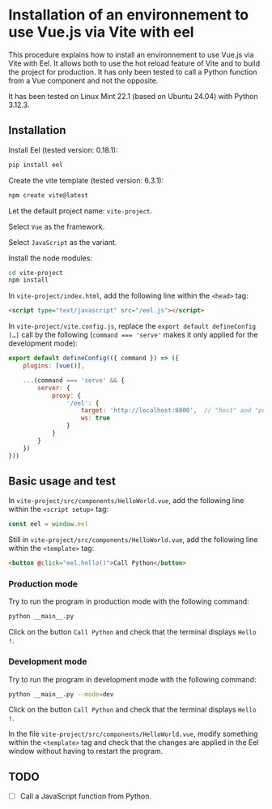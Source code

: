 # Installation of an environnement to use Vue.js via Vite with eel

This procedure explains how to install an environnement to use Vue.js via Vite with Eel. It allows both to use the hot reload feature of Vite and to build the project for production. It has only been tested to call a Python function from a Vue component and not the opposite.

It has been tested on Linux Mint 22.1 (based on Ubuntu 24.04) with Python 3.12.3.

## Installation

Install Eel (tested version: 0.18.1):

```sh
pip install eel
```

Create the vite template (tested version: 6.3.1):

```sh
npm create vite@latest
```

Let the default project name: `vite-project`.

Select `Vue` as the framework.

Select `JavaScript` as the variant.

Install the node modules:

```sh
cd vite-project
npm install
```

In `vite-project/index.html`, add the following line within the `<head>` tag:

```html
<script type="text/javascript" src="/eel.js"></script>
```

In `vite-project/vite.config.js`, replace the `export default defineConfig […]` call by the following (`command === 'serve'` makes it only applied for the development mode):

```js
export default defineConfig(({ command }) => ({
    plugins: [vue()],

    ...(command === 'serve' && {
        server: {
            proxy: {
                '/eel': {
                    target: 'http://localhost:8000',  // "host" and "port_eel" in __main__.py
                    ws: true
                }
            }
        }
    })
}))
```

## Basic usage and test

In `vite-project/src/components/HelloWorld.vue`, add the following line within the `<script setup>` tag:

```js
const eel = window.eel
```

Still in `vite-project/src/components/HelloWorld.vue`, add the following line within the `<template>` tag:

```html
<button @click="eel.hello()">Call Python</button>
```

### Production mode

Try to run the program in production mode with the following command:

```sh
python __main__.py
```

Click on the button `Call Python` and check that the terminal displays `Hello !`.

### Development mode

Try to run the program in development mode with the following command:

```sh
python __main__.py --mode=dev
```

Click on the button `Call Python` and check that the terminal displays `Hello !`.

In the file `vite-project/src/components/HelloWorld.vue`, modify something within the `<template>` tag and check that the changes are applied in the Eel window without having to restart the program.

## TODO

- [ ] Call a JavaScript function from Python.
